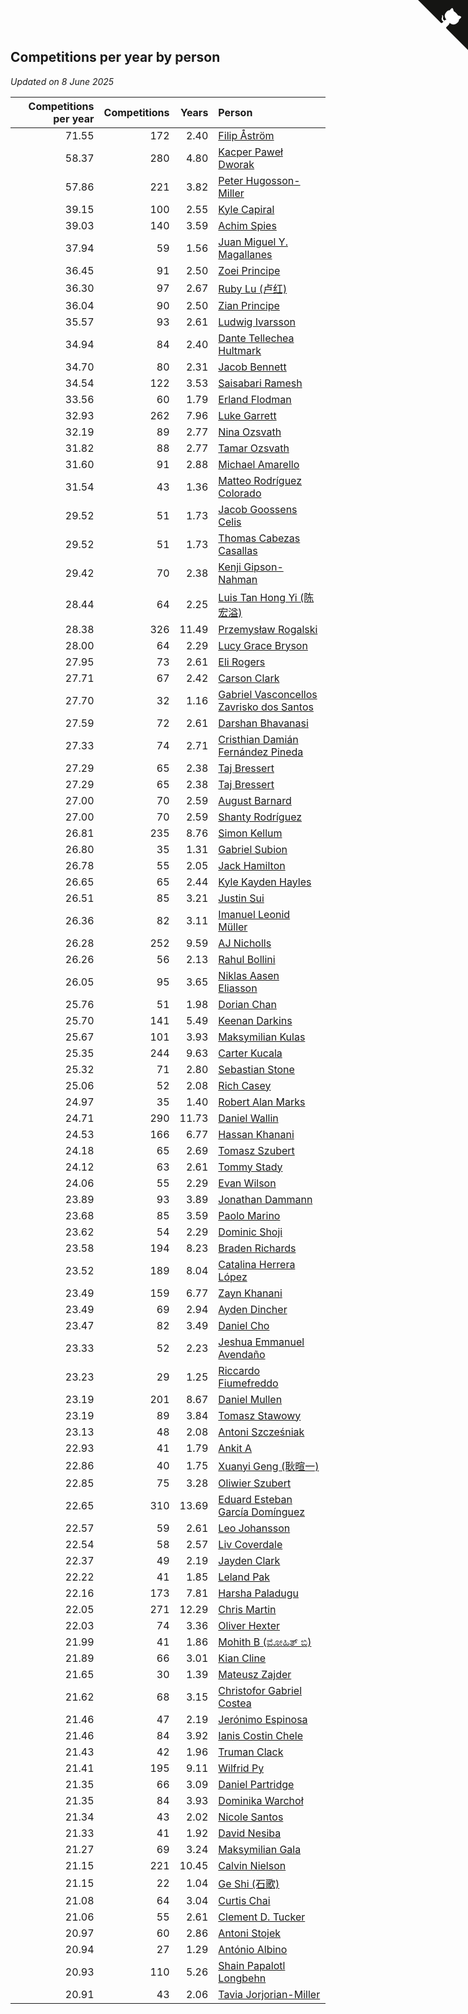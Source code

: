 ## Competitions per year by person

*Updated on  8 June 2025*

| Competitions per year | Competitions | Years | Person |
| ---: | ---: | ---: | :--- |
| 71.55 | 172 | 2.40 | [Filip Åström](https://www.worldcubeassociation.org/persons/2023ASTR01) |
| 58.37 | 280 | 4.80 | [Kacper Paweł Dworak](https://www.worldcubeassociation.org/persons/2020DWOR01) |
| 57.86 | 221 | 3.82 | [Peter Hugosson-Miller](https://www.worldcubeassociation.org/persons/2021HUGO01) |
| 39.15 | 100 | 2.55 | [Kyle Capiral](https://www.worldcubeassociation.org/persons/2022CAPI02) |
| 39.03 | 140 | 3.59 | [Achim Spies](https://www.worldcubeassociation.org/persons/2021SPIE01) |
| 37.94 | 59 | 1.56 | [Juan Miguel Y. Magallanes](https://www.worldcubeassociation.org/persons/2023MAGA09) |
| 36.45 | 91 | 2.50 | [Zoei Principe](https://www.worldcubeassociation.org/persons/2022PRIN09) |
| 36.30 | 97 | 2.67 | [Ruby Lu (卢红)](https://www.worldcubeassociation.org/persons/2022LURU01) |
| 36.04 | 90 | 2.50 | [Zian Principe](https://www.worldcubeassociation.org/persons/2022PRIN08) |
| 35.57 | 93 | 2.61 | [Ludwig Ivarsson](https://www.worldcubeassociation.org/persons/2022IVAR01) |
| 34.94 | 84 | 2.40 | [Dante Tellechea Hultmark](https://www.worldcubeassociation.org/persons/2023HULT01) |
| 34.70 | 80 | 2.31 | [Jacob Bennett](https://www.worldcubeassociation.org/persons/2023BENN04) |
| 34.54 | 122 | 3.53 | [Saisabari Ramesh](https://www.worldcubeassociation.org/persons/2021RAME01) |
| 33.56 | 60 | 1.79 | [Erland Flodman](https://www.worldcubeassociation.org/persons/2023FLOD01) |
| 32.93 | 262 | 7.96 | [Luke Garrett](https://www.worldcubeassociation.org/persons/2017GARR05) |
| 32.19 | 89 | 2.77 | [Nina Ozsvath](https://www.worldcubeassociation.org/persons/2022OZSV03) |
| 31.82 | 88 | 2.77 | [Tamar Ozsvath](https://www.worldcubeassociation.org/persons/2022OZSV04) |
| 31.60 | 91 | 2.88 | [Michael Amarello](https://www.worldcubeassociation.org/persons/2022AMAR09) |
| 31.54 | 43 | 1.36 | [Matteo Rodríguez Colorado](https://www.worldcubeassociation.org/persons/2024COLO04) |
| 29.52 | 51 | 1.73 | [Jacob Goossens Celis](https://www.worldcubeassociation.org/persons/2023CELI06) |
| 29.52 | 51 | 1.73 | [Thomas Cabezas Casallas](https://www.worldcubeassociation.org/persons/2023CASA08) |
| 29.42 | 70 | 2.38 | [Kenji Gipson-Nahman](https://www.worldcubeassociation.org/persons/2023GIPS01) |
| 28.44 | 64 | 2.25 | [Luis Tan Hong Yi (陈宏溢)](https://www.worldcubeassociation.org/persons/2023YILU01) |
| 28.38 | 326 | 11.49 | [Przemysław Rogalski](https://www.worldcubeassociation.org/persons/2013ROGA02) |
| 28.00 | 64 | 2.29 | [Lucy Grace Bryson](https://www.worldcubeassociation.org/persons/2023BRYS01) |
| 27.95 | 73 | 2.61 | [Eli Rogers](https://www.worldcubeassociation.org/persons/2022ROGE05) |
| 27.71 | 67 | 2.42 | [Carson Clark](https://www.worldcubeassociation.org/persons/2023CLAR02) |
| 27.70 | 32 | 1.16 | [Gabriel Vasconcellos Zavrisko dos Santos](https://www.worldcubeassociation.org/persons/2024SANT39) |
| 27.59 | 72 | 2.61 | [Darshan Bhavanasi](https://www.worldcubeassociation.org/persons/2022BHAV01) |
| 27.33 | 74 | 2.71 | [Cristhian Damián Fernández Pineda](https://www.worldcubeassociation.org/persons/2022PINE05) |
| 27.29 | 65 | 2.38 | [Taj Bressert](https://www.worldcubeassociation.org/persons/2023BRES01) |
| 27.29 | 65 | 2.38 | [Taj Bressert](https://www.worldcubeassociation.org/persons/2023BRES01) |
| 27.00 | 70 | 2.59 | [August Barnard](https://www.worldcubeassociation.org/persons/2022BARN21) |
| 27.00 | 70 | 2.59 | [Shanty Rodríguez](https://www.worldcubeassociation.org/persons/2022CUBI01) |
| 26.81 | 235 | 8.76 | [Simon Kellum](https://www.worldcubeassociation.org/persons/2016KELL12) |
| 26.80 | 35 | 1.31 | [Gabriel Subion](https://www.worldcubeassociation.org/persons/2024SUBI01) |
| 26.78 | 55 | 2.05 | [Jack Hamilton](https://www.worldcubeassociation.org/persons/2023HAMI08) |
| 26.65 | 65 | 2.44 | [Kyle Kayden Hayles](https://www.worldcubeassociation.org/persons/2022HAYL02) |
| 26.51 | 85 | 3.21 | [Justin Sui](https://www.worldcubeassociation.org/persons/2022SUIJ01) |
| 26.36 | 82 | 3.11 | [Imanuel Leonid Müller](https://www.worldcubeassociation.org/persons/2022MULL02) |
| 26.28 | 252 | 9.59 | [AJ Nicholls](https://www.worldcubeassociation.org/persons/2015NICH04) |
| 26.26 | 56 | 2.13 | [Rahul Bollini](https://www.worldcubeassociation.org/persons/2023BOLL01) |
| 26.05 | 95 | 3.65 | [Niklas Aasen Eliasson](https://www.worldcubeassociation.org/persons/2021ELIA01) |
| 25.76 | 51 | 1.98 | [Dorian Chan](https://www.worldcubeassociation.org/persons/2023DORI01) |
| 25.70 | 141 | 5.49 | [Keenan Darkins](https://www.worldcubeassociation.org/persons/2019DARK02) |
| 25.67 | 101 | 3.93 | [Maksymilian Kulas](https://www.worldcubeassociation.org/persons/2021KULA02) |
| 25.35 | 244 | 9.63 | [Carter Kucala](https://www.worldcubeassociation.org/persons/2015KUCA01) |
| 25.32 | 71 | 2.80 | [Sebastian Stone](https://www.worldcubeassociation.org/persons/2022STON09) |
| 25.06 | 52 | 2.08 | [Rich Casey](https://www.worldcubeassociation.org/persons/2023CASE06) |
| 24.97 | 35 | 1.40 | [Robert Alan Marks](https://www.worldcubeassociation.org/persons/2024MARK03) |
| 24.71 | 290 | 11.73 | [Daniel Wallin](https://www.worldcubeassociation.org/persons/2013WALL03) |
| 24.53 | 166 | 6.77 | [Hassan Khanani](https://www.worldcubeassociation.org/persons/2018KHAN26) |
| 24.18 | 65 | 2.69 | [Tomasz Szubert](https://www.worldcubeassociation.org/persons/2022SZUB02) |
| 24.12 | 63 | 2.61 | [Tommy Stady](https://www.worldcubeassociation.org/persons/2022STAD01) |
| 24.06 | 55 | 2.29 | [Evan Wilson](https://www.worldcubeassociation.org/persons/2023WILS11) |
| 23.89 | 93 | 3.89 | [Jonathan Dammann](https://www.worldcubeassociation.org/persons/2021DAMM01) |
| 23.68 | 85 | 3.59 | [Paolo Marino](https://www.worldcubeassociation.org/persons/2021MARI04) |
| 23.62 | 54 | 2.29 | [Dominic Shoji](https://www.worldcubeassociation.org/persons/2023SHOJ01) |
| 23.58 | 194 | 8.23 | [Braden Richards](https://www.worldcubeassociation.org/persons/2017RICH02) |
| 23.52 | 189 | 8.04 | [Catalina Herrera López](https://www.worldcubeassociation.org/persons/2017LOPE31) |
| 23.49 | 159 | 6.77 | [Zayn Khanani](https://www.worldcubeassociation.org/persons/2018KHAN28) |
| 23.49 | 69 | 2.94 | [Ayden Dincher](https://www.worldcubeassociation.org/persons/2022DINC01) |
| 23.47 | 82 | 3.49 | [Daniel Cho](https://www.worldcubeassociation.org/persons/2021CHOD01) |
| 23.33 | 52 | 2.23 | [Jeshua Emmanuel Avendaño](https://www.worldcubeassociation.org/persons/2023AVEN01) |
| 23.23 | 29 | 1.25 | [Riccardo Fiumefreddo](https://www.worldcubeassociation.org/persons/2024RICC01) |
| 23.19 | 201 | 8.67 | [Daniel Mullen](https://www.worldcubeassociation.org/persons/2016MULL04) |
| 23.19 | 89 | 3.84 | [Tomasz Stawowy](https://www.worldcubeassociation.org/persons/2021STAW01) |
| 23.13 | 48 | 2.08 | [Antoni Szcześniak](https://www.worldcubeassociation.org/persons/2023SZCZ04) |
| 22.93 | 41 | 1.79 | [Ankit A](https://www.worldcubeassociation.org/persons/2023AANK01) |
| 22.86 | 40 | 1.75 | [Xuanyi Geng (耿暄一)](https://www.worldcubeassociation.org/persons/2023GENG02) |
| 22.85 | 75 | 3.28 | [Oliwier Szubert](https://www.worldcubeassociation.org/persons/2022SZUB01) |
| 22.65 | 310 | 13.69 | [Eduard Esteban García Domínguez](https://www.worldcubeassociation.org/persons/2011EDUA01) |
| 22.57 | 59 | 2.61 | [Leo Johansson](https://www.worldcubeassociation.org/persons/2022JOHA08) |
| 22.54 | 58 | 2.57 | [Liv Coverdale](https://www.worldcubeassociation.org/persons/2022COVE02) |
| 22.37 | 49 | 2.19 | [Jayden Clark](https://www.worldcubeassociation.org/persons/2023CLAR13) |
| 22.22 | 41 | 1.85 | [Leland Pak](https://www.worldcubeassociation.org/persons/2023PAKL02) |
| 22.16 | 173 | 7.81 | [Harsha Paladugu](https://www.worldcubeassociation.org/persons/2017PALA08) |
| 22.05 | 271 | 12.29 | [Chris Martin](https://www.worldcubeassociation.org/persons/2013MART03) |
| 22.03 | 74 | 3.36 | [Oliver Hexter](https://www.worldcubeassociation.org/persons/2022HEXT01) |
| 21.99 | 41 | 1.86 | [Mohith B (ಮೋಹಿತ್ ಬಿ)](https://www.worldcubeassociation.org/persons/2023BMOH01) |
| 21.89 | 66 | 3.01 | [Kian Cline](https://www.worldcubeassociation.org/persons/2022CLIN01) |
| 21.65 | 30 | 1.39 | [Mateusz Zajder](https://www.worldcubeassociation.org/persons/2024ZAJD01) |
| 21.62 | 68 | 3.15 | [Christofor Gabriel Costea](https://www.worldcubeassociation.org/persons/2022COST03) |
| 21.46 | 47 | 2.19 | [Jerónimo Espinosa](https://www.worldcubeassociation.org/persons/2023ESPI07) |
| 21.46 | 84 | 3.92 | [Ianis Costin Chele](https://www.worldcubeassociation.org/persons/2021CHEL01) |
| 21.43 | 42 | 1.96 | [Truman Clack](https://www.worldcubeassociation.org/persons/2023CLAC02) |
| 21.41 | 195 | 9.11 | [Wilfrid Py](https://www.worldcubeassociation.org/persons/2016PYWI01) |
| 21.35 | 66 | 3.09 | [Daniel Partridge](https://www.worldcubeassociation.org/persons/2022PART02) |
| 21.35 | 84 | 3.93 | [Dominika Warchoł](https://www.worldcubeassociation.org/persons/2021WARC01) |
| 21.34 | 43 | 2.02 | [Nicole Santos](https://www.worldcubeassociation.org/persons/2023SANT45) |
| 21.33 | 41 | 1.92 | [David Nesiba](https://www.worldcubeassociation.org/persons/2023NESI01) |
| 21.27 | 69 | 3.24 | [Maksymilian Gala](https://www.worldcubeassociation.org/persons/2022GALA01) |
| 21.15 | 221 | 10.45 | [Calvin Nielson](https://www.worldcubeassociation.org/persons/2014NIEL03) |
| 21.15 | 22 | 1.04 | [Ge Shi (石歌)](https://www.worldcubeassociation.org/persons/2024GESH01) |
| 21.08 | 64 | 3.04 | [Curtis Chai](https://www.worldcubeassociation.org/persons/2022CHAI02) |
| 21.06 | 55 | 2.61 | [Clement D. Tucker](https://www.worldcubeassociation.org/persons/2022TUCK09) |
| 20.97 | 60 | 2.86 | [Antoni Stojek](https://www.worldcubeassociation.org/persons/2022STOJ03) |
| 20.94 | 27 | 1.29 | [António Albino](https://www.worldcubeassociation.org/persons/2024ALBI01) |
| 20.93 | 110 | 5.26 | [Shain Papalotl Longbehn](https://www.worldcubeassociation.org/persons/2020LONG05) |
| 20.91 | 43 | 2.06 | [Tavia Jorjorian-Miller](https://www.worldcubeassociation.org/persons/2023JORJ01) |


<a href="https://github.com/jonatanklosko/wca_statistics" class="github-corner" aria-label="View source on Github"><svg width="80" height="80" viewBox="0 0 250 250" style="fill:#151513; color:#fff; position: absolute; top: 0; border: 0; right: 0;" aria-hidden="true"><path d="M0,0 L115,115 L130,115 L142,142 L250,250 L250,0 Z"></path><path d="M128.3,109.0 C113.8,99.7 119.0,89.6 119.0,89.6 C122.0,82.7 120.5,78.6 120.5,78.6 C119.2,72.0 123.4,76.3 123.4,76.3 C127.3,80.9 125.5,87.3 125.5,87.3 C122.9,97.6 130.6,101.9 134.4,103.2" fill="currentColor" style="transform-origin: 130px 106px;" class="octo-arm"></path><path d="M115.0,115.0 C114.9,115.1 118.7,116.5 119.8,115.4 L133.7,101.6 C136.9,99.2 139.9,98.4 142.2,98.6 C133.8,88.0 127.5,74.4 143.8,58.0 C148.5,53.4 154.0,51.2 159.7,51.0 C160.3,49.4 163.2,43.6 171.4,40.1 C171.4,40.1 176.1,42.5 178.8,56.2 C183.1,58.6 187.2,61.8 190.9,65.4 C194.5,69.0 197.7,73.2 200.1,77.6 C213.8,80.2 216.3,84.9 216.3,84.9 C212.7,93.1 206.9,96.0 205.4,96.6 C205.1,102.4 203.0,107.8 198.3,112.5 C181.9,128.9 168.3,122.5 157.7,114.1 C157.9,116.9 156.7,120.9 152.7,124.9 L141.0,136.5 C139.8,137.7 141.6,141.9 141.8,141.8 Z" fill="currentColor" class="octo-body"></path></svg></a><style>.github-corner:hover .octo-arm{animation:octocat-wave 560ms ease-in-out}@keyframes octocat-wave{0%,100%{transform:rotate(0)}20%,60%{transform:rotate(-25deg)}40%,80%{transform:rotate(10deg)}}@media (max-width:500px){.github-corner:hover .octo-arm{animation:none}.github-corner .octo-arm{animation:octocat-wave 560ms ease-in-out}}</style>
